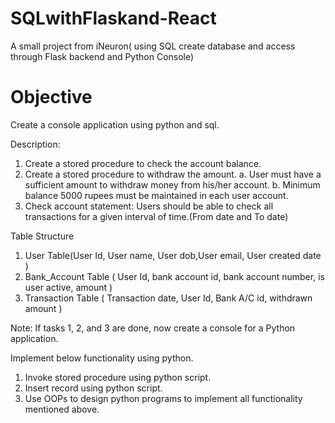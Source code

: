 # SQLwithFlaskand-React
A small project from iNeuron( using SQL create database and access through Flask backend and Python Console)

# Objective
Create a console application using python and sql.

Description:
1.	Create a stored procedure to check the account balance.
2.	Create a stored procedure to withdraw the amount. 
a.	User must have a sufficient amount to withdraw money from his/her account.
b.	Minimum balance 5000 rupees must be maintained in each user account.
3. Check account statement: Users should be able to check all transactions for a given interval of time.(From date and To date)

Table Structure
1.	User Table(User Id, User name, User dob,User email, User created date )
2.	Bank_Account Table  ( User Id, bank account id, bank account number, is user active, amount )
3.	Transaction Table ( Transaction date, User Id, Bank A/C id, withdrawn amount ) 

Note: If tasks 1, 2, and 3 are done, now create a console for a Python application. 

Implement below functionality using python.
1.	Invoke stored procedure using python script.
2.	Insert record using python script.
3.	Use OOPs to design python programs to implement all functionality mentioned above.
